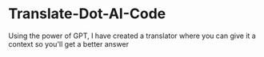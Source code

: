 # Translate-Dot-AI-Code
Using the power of GPT, I have created a translator where you can give it a context so you'll get a better answer
